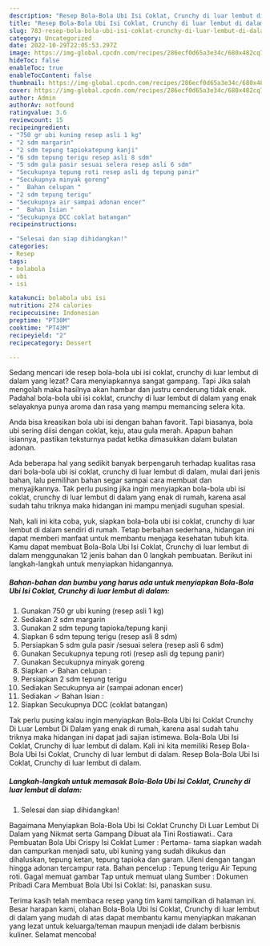 ```yaml
---
description: "Resep Bola-Bola Ubi Isi Coklat, Crunchy di luar lembut di dalam yang Enak , Mantap"
title: "Resep Bola-Bola Ubi Isi Coklat, Crunchy di luar lembut di dalam yang Enak , Mantap"
slug: 783-resep-bola-bola-ubi-isi-coklat-crunchy-di-luar-lembut-di-dalam-yang-enak-mantap
category: Uncategorized
date: 2022-10-29T22:05:53.297Z
image: https://img-global.cpcdn.com/recipes/286ecf0d65a3e34c/680x482cq70/bola-bola-ubi-isi-coklat-crunchy-di-luar-lembut-di-dalam-foto-resep-utama.jpg
hideToc: false
enableToc: true
enableTocContent: false
thumbnail: https://img-global.cpcdn.com/recipes/286ecf0d65a3e34c/680x482cq70/bola-bola-ubi-isi-coklat-crunchy-di-luar-lembut-di-dalam-foto-resep-utama.jpg
cover: https://img-global.cpcdn.com/recipes/286ecf0d65a3e34c/680x482cq70/bola-bola-ubi-isi-coklat-crunchy-di-luar-lembut-di-dalam-foto-resep-utama.jpg
author: Admin
authorAv: notfound
ratingvalue: 3.6
reviewcount: 15
recipeingredient:
- "750 gr ubi kuning resep asli 1 kg"
- "2 sdm margarin"
- "2 sdm tepung tapiokatepung kanji"
- "6 sdm tepung terigu resep asli 8 sdm"
- "5 sdm gula pasir sesuai selera resep asli 6 sdm"
- "Secukupnya tepung roti resep asli dg tepung panir"
- "Secukupnya minyak goreng"
- "  Bahan celupan "
- "2 sdm tepung terigu"
- "Secukupnya air sampai adonan encer"
- "  Bahan Isian "
- "Secukupnya DCC coklat batangan"
recipeinstructions:

- "Selesai dan siap dihidangkan!"
categories:
- Resep
tags:
- bolabola
- ubi
- isi

katakunci: bolabola ubi isi 
nutrition: 274 calories
recipecuisine: Indonesian
preptime: "PT30M"
cooktime: "PT43M"
recipeyield: "2"
recipecategory: Dessert

---
```



Sedang mencari ide resep bola-bola ubi isi coklat, crunchy di luar lembut di dalam yang lezat? Cara menyiapkannya sangat gampang. Tapi Jika salah mengolah maka hasilnya akan hambar dan justru cenderung tidak enak. Padahal bola-bola ubi isi coklat, crunchy di luar lembut di dalam yang enak selayaknya punya aroma dan rasa yang mampu memancing selera kita.


Anda bisa kreasikan bola ubi isi dengan bahan favorit. Tapi biasanya, bola ubi sering diisi dengan coklat, keju, atau gula merah. Apapun bahan isiannya, pastikan teksturnya padat ketika dimasukkan dalam bulatan adonan.

Ada beberapa hal yang sedikit banyak berpengaruh terhadap kualitas rasa dari bola-bola ubi isi coklat, crunchy di luar lembut di dalam, mulai dari jenis bahan, lalu pemilihan bahan segar sampai cara membuat dan menyajikannya. Tak perlu pusing jika ingin menyiapkan bola-bola ubi isi coklat, crunchy di luar lembut di dalam yang enak di rumah, karena asal sudah tahu triknya maka hidangan ini mampu menjadi suguhan spesial.


Nah, kali ini kita coba, yuk, siapkan bola-bola ubi isi coklat, crunchy di luar lembut di dalam sendiri di rumah. Tetap berbahan sederhana, hidangan ini dapat memberi manfaat untuk membantu menjaga kesehatan tubuh kita. Kamu dapat membuat Bola-Bola Ubi Isi Coklat, Crunchy di luar lembut di dalam menggunakan 12 jenis bahan dan 0 langkah pembuatan. Berikut ini langkah-langkah untuk menyiapkan hidangannya.

<!--inarticleads1-->

##### Bahan-bahan dan bumbu yang harus ada untuk menyiapkan Bola-Bola Ubi Isi Coklat, Crunchy di luar lembut di dalam:

1. Gunakan 750 gr ubi kuning (resep asli 1 kg)
1. Sediakan 2 sdm margarin
1. Gunakan 2 sdm tepung tapioka/tepung kanji
1. Siapkan 6 sdm tepung terigu (resep asli 8 sdm)
1. Persiapkan 5 sdm gula pasir /sesuai selera (resep asli 6 sdm)
1. Gunakan Secukupnya tepung roti (resep asli dg tepung panir)
1. Gunakan Secukupnya minyak goreng
1. Siapkan  ✓ Bahan celupan :
1. Persiapkan 2 sdm tepung terigu
1. Sediakan Secukupnya air (sampai adonan encer)
1. Sediakan  ✓ Bahan Isian :
1. Siapkan Secukupnya DCC (coklat batangan)


Tak perlu pusing kalau ingin menyiapkan Bola-Bola Ubi Isi Coklat Crunchy Di Luar Lembut Di Dalam yang enak di rumah, karena asal sudah tahu triknya maka hidangan ini dapat jadi sajian istimewa. Bola-Bola Ubi Isi Coklat, Crunchy di luar lembut di dalam. Kali ini kita memiliki Resep Bola-Bola Ubi Isi Coklat, Crunchy di luar lembut di dalam. Resep Bola-Bola Ubi Isi Coklat, Crunchy di luar lembut di dalam. 

<!--inarticleads2-->

##### Langkah-langkah untuk memasak Bola-Bola Ubi Isi Coklat, Crunchy di luar lembut di dalam:


1. Selesai dan siap dihidangkan!

Bagaimana Menyiapkan Bola-Bola Ubi Isi Coklat Crunchy Di Luar Lembut Di Dalam yang Nikmat serta Gampang Dibuat ala Tini Rostiawati.. Cara Pembuatan Bola Ubi Crispy Isi Coklat Lumer : Pertama- tama siapkan wadah dan campurkan menjadi satu, ubi kuning yang sudah dikukus dan dihaluskan, tepung ketan, tepung tapioka dan garam. Uleni dengan tangan hingga adonan tercampur rata. Bahan pencelup : Tepung terigu Air Tepung roti. Gagal memuat gambar Tap untuk memuat ulang Sumber : Dokumen Pribadi Cara Membuat Bola Ubi Isi Coklat: Isi, panaskan susu. 

Terima kasih telah membaca resep yang tim kami tampilkan di halaman ini. Besar harapan kami, olahan Bola-Bola Ubi Isi Coklat, Crunchy di luar lembut di dalam yang mudah di atas dapat membantu kamu menyiapkan makanan yang lezat untuk keluarga/teman maupun menjadi ide dalam berbisnis kuliner. Selamat mencoba!
